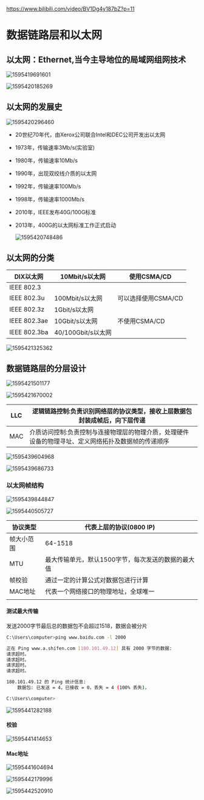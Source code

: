  https://www.bilibili.com/video/BV1Dg4y187bZ?p=11 

# 数据链路层和以太网

## 以太网：Ethernet,当今主导地位的局域网组网技术

![1595419691601](数据链路层和以太网.assets/1595419691601.png)

![1595420185269](数据链路层和以太网.assets/1595420185269.png)

## 以太网的发展史

![1595420296460](数据链路层和以太网.assets/1595420296460.png)

* 20世纪70年代，由Xerox公司联合Intel和DEC公司开发出以太网

* 1973年，传输速率3Mb/s(实验室)

* 1980年，传输速率10Mb/s

* 1990年，出现双绞线介质的以太网

* 1992年，传输速率100Mb/s

* 1998年，传输速率1000Mb/s

* 2010年，IEEE发布40G/100G标准

* 2013年，400G的以太网标准工作正式启动

  ![1595420748486](数据链路层和以太网.assets/1595420748486.png)

## 以太网的分类

| DIX以太网    | 10Mbit/s以太网     | 使用CSMA/CD         |
| ------------ | ------------------ | ------------------- |
| IEEE 802.3   |                    |                     |
| IEEE 802.3u  | 100Mbit/s以太网    | 可以选择使用CSMA/CD |
| IEEE 802.3z  | 1Gbit/s以太网      |                     |
| IEEE 802.3ae | 10Gbit/s以太网     | 不使用CSMA/CD       |
| IEEE 802.3ba | 40/100Gbit/s以太网 |                     |

![1595421325362](数据链路层和以太网.assets/1595421325362.png)

## 数据链路层的分层设计

![1595421501177](数据链路层和以太网.assets/1595421501177.png)

![1595421670002](数据链路层和以太网.assets/1595421670002.png)

| LLC  | 逻辑链路控制:负责识别网络层的协议类型，接收上层数据包封装成帧后，向下层传递 |
| ---- | ------------------------------------------------------------ |
| MAC  | 介质访问控制:负责控制与连接物理层的物理介质，处理硬件设备的物理寻址、定义网络拓扑及数据帧的传递顺序 |

 ![1595439604968](数据链路层和以太网.assets/1595439604968.png)

![1595439686733](数据链路层和以太网.assets/1595439686733.png)

### 以太网帧结构

![1595439844847](数据链路层和以太网.assets/1595439844847.png)

![1595440505727](数据链路层和以太网.assets/1595440505727.png)

| 协议类型   | 代表上层的协议(0800 IP)                            |
| ---------- | -------------------------------------------------- |
| 帧大小范围 | 64-1518                                            |
| MTU        | 最大传输单元，默认1500字节，每次发送的数据的最大值 |
| 帧校验     | 通过一定的计算公式对数据包进行计算                 |
| MAC地址    | 代表一个网络接口的物理地址，全球唯一               |
|            |                                                    |

#### 测试最大传输

发送2000字节最后总的数据包不会超过1518，数据会被分片

```bash
C:\Users\computer>ping www.baidu.com -l 2000

正在 Ping www.a.shifen.com [180.101.49.12] 具有 2000 字节的数据:
请求超时。
请求超时。
请求超时。
请求超时。

180.101.49.12 的 Ping 统计信息:
    数据包: 已发送 = 4，已接收 = 0，丢失 = 4 (100% 丢失)，

C:\Users\computer>
```

![1595441282188](数据链路层和以太网.assets/1595441282188.png)

#### 校验

![1595441414653](数据链路层和以太网.assets/1595441414653.png)

#### Mac地址

![1595441604694](数据链路层和以太网.assets/1595441604694.png)

![1595442179996](数据链路层和以太网.assets/1595442179996.png)

![1595442520910](数据链路层和以太网.assets/1595442520910.png)


